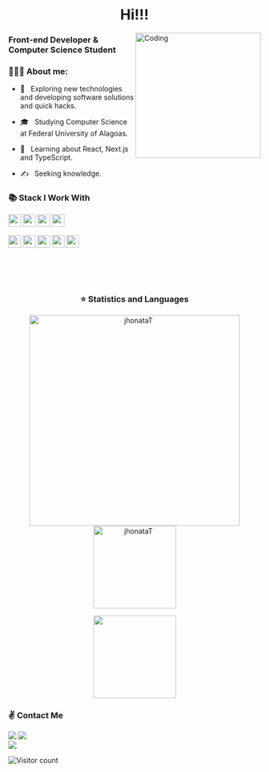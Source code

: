 <p align="left">
<h1 align ="center">Hi!!!</h1>
<img alt="Coding" src="https://media0.giphy.com/media/du3J3cXyzhj75IOgvA/giphy.gif?cid=ecf05e47prviqt7bo5zpk43r563mzoijgjmh69h23z1bmfmm&rid=giphy.gif" align="right" height="250" align="right"/>
<h3> Front-end Developer & Computer Science Student</h3>


### 👨🏽‍💻 About me:

- 🤔 &nbsp; Exploring new technologies and developing software solutions and quick hacks.
 
- 🎓 &nbsp; Studying Computer Science at Federal University of Alagoas.

- 🌱 &nbsp; Learning about React, Next.js and TypeScript.

- ✍️ &nbsp; Seeking knowledge.

<p/>


### 📚  Stack I Work With

<p align="left">
  <img src="https://img.shields.io/badge/javascript-F7DF1E.svg?&style=for-the-badge&logo=javascript&logoColor=white" height="25"/>
  <img src ="https://img.shields.io/badge/typescript-007ACC?&logo=TypeScript&style=for-the-badge&logoColor=white" height ="25"/>
  <img src="https://img.shields.io/badge/react-61DBFB.svg?&style=for-the-badge&logo=react&logoColor=white" height="25"/>
    <img src="https://img.shields.io/badge/VS%20Code-007ACC.svg?&style=for-the-badge&logo=visual-studio-code&logoColor=white" height="25"/>
  </p>
<p align="left">
  <img src ="https://img.shields.io/badge/node.js-87C111?style=for-the-badge&logo=node.js&logoColor=white" height="25"/>
  <img src="https://img.shields.io/badge/html-FC490B?&style=for-the-badge&logo=html5&logoColor=white" height="25"/>
  <img src="https://img.shields.io/badge/css-264DE4?style=for-the-badge&logo=css3&logoColor=white" height="25"/>
  <img src="https://img.shields.io/badge/git-F05033?style=for-the-badge&logo=git&logoColor=white" height="25"/>
  <img src="https://img.shields.io/badge/github-171516?style=for-the-badge&logo=github&logoColor=white" height="25"/>
</p>

 <br/><br/><br>
 
 
<h3 align="center">⭐  Statistics and Languages</h3>

 <p align="center"> 
    <img src="https://github-readme-stats.vercel.app/api?username=jhonataT&count_private=true&show_icons=true&theme=dark" alt="jhonataT" width="420"/> 
    <img src="https://github-readme-stats.vercel.app/api/top-langs/?username=jhonataT&&langs_count=8&layout=compact&theme=dark" alt="jhonataT" height="165" />
</p>
<p align="center">
    <img src="https://github-readme-streak-stats.herokuapp.com/?user=jhonataT&theme=dark&count_private=true&show_icons=true&title_color=6e40c9&icon_color=6e40c9&line_height=10" height ="165"/>
  <br/>
</p>


<h3>     ✌️ Contact Me     </h3>
   <a href="https://www.linkedin.com/in/jhonata-tenorio/"><img src="https://img.shields.io/badge/-Jhonata%20Tenório-0077B5?style=for-the-badge&logo=Linkedin&logoColor=white"/></a>
   <a href="mailto:jhonata.tenorio2526@gmail.com"><img src="https://img.shields.io/badge/-jhonata.tenorio2526@gmail.com-D14836?style=for-the-badge&logo=Gmail&logoColor=white"/></a><br/>
   <a href="https://instagram.com/jhonata06"><img src="https://img.shields.io/badge/-@jhonata06-E4405F?style=for-the-badge&logo=Instagram&logoColor=white"/></a>
</p>

![Visitor count](https://visitor-badge.laobi.icu/badge?page_id=jhonataT.jhonataT)
